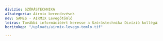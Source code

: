 ```yaml
---
divizio: SZÓRÁSTECHNIKA
alkategoria: Airmix berendezések
nev: SAMES - AIRMIX Levegőtömlő
leiras: További információért keresse a Szórástechnika Divízió kollégáit
boritokep: "/uploads/airmix-levego-tomlo.tif"

---
```

